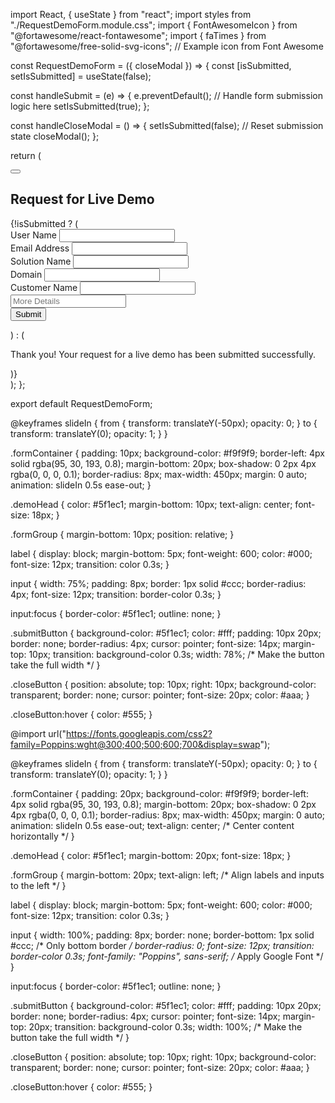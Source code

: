 import React, { useState } from "react";
import styles from "./RequestDemoForm.module.css";
import { FontAwesomeIcon } from "@fortawesome/react-fontawesome";
import { faTimes } from "@fortawesome/free-solid-svg-icons"; // Example icon from Font Awesome

const RequestDemoForm = ({ closeModal }) => {
  const [isSubmitted, setIsSubmitted] = useState(false);

  const handleSubmit = (e) => {
    e.preventDefault();
    // Handle form submission logic here
    setIsSubmitted(true);
  };

  const handleCloseModal = () => {
    setIsSubmitted(false); // Reset submission state
    closeModal();
  };

  return (
    <div className={styles.formContainer}>
      <button className={styles.closeButton} onClick={handleCloseModal}>
        <FontAwesomeIcon icon={faTimes} />
      </button>
      <h2 className={styles.demoHead}>Request for Live Demo</h2>
      {!isSubmitted ? (
        <form onSubmit={handleSubmit}>
          <div className={styles.formGroup}>
            <label>User Name</label>
            <input type="text" required />
          </div>
          <div className={styles.formGroup}>
            <label>Email Address</label>
            <input type="email" required />
          </div>
          <div className={styles.formGroup}>
            <label>Solution Name</label>
            <input type="text" required />
          </div>
          <div className={styles.formGroup}>
            <label>Domain</label>
            <input type="text" required />
          </div>
          <div className={styles.formGroup}>
            <label>Customer Name</label>
            <input type="text" required />
          </div>
          <div className={styles.formGroup}>
            <input placeholder="More Details" type="text" required />
          </div>
          <button type="submit" className={styles.submitButton}>Submit</button>
        </form>
      ) : (
        <p className={styles.successMessage}>
          Thank you! Your request for a live demo has been submitted successfully.
        </p>
      )}
    </div>
  );
};

export default RequestDemoForm;










@keyframes slideIn {
  from {
    transform: translateY(-50px);
    opacity: 0;
  }
  to {
    transform: translateY(0);
    opacity: 1;
  }
}

.formContainer {
  padding: 10px;
  background-color: #f9f9f9;
  border-left: 4px solid rgba(95, 30, 193, 0.8);
  margin-bottom: 20px;
  box-shadow: 0 2px 4px rgba(0, 0, 0, 0.1);
  border-radius: 8px;
  max-width: 450px;
  margin: 0 auto;
  animation: slideIn 0.5s ease-out;
}

.demoHead {
  color: #5f1ec1;
  margin-bottom: 10px;
  text-align: center;
  font-size: 18px;
}

.formGroup {
  margin-bottom: 10px;
  position: relative;
}

label {
  display: block;
  margin-bottom: 5px;
  font-weight: 600;
  color: #000;
  font-size: 12px;
  transition: color 0.3s;
}

input {
  width: 75%;
  padding: 8px;
  border: 1px solid #ccc;
  border-radius: 4px;
  font-size: 12px;
  transition: border-color 0.3s;
}

input:focus {
  border-color: #5f1ec1;
  outline: none;
}

.submitButton {
  background-color: #5f1ec1;
  color: #fff;
  padding: 10px 20px;
  border: none;
  border-radius: 4px;
  cursor: pointer;
  font-size: 14px;
  margin-top: 10px;
  transition: background-color 0.3s;
  width: 78%; /* Make the button take the full width */
}

.closeButton {
  position: absolute;
  top: 10px;
  right: 10px;
  background-color: transparent;
  border: none;
  cursor: pointer;
  font-size: 20px;
  color: #aaa;
}

.closeButton:hover {
  color: #555;
}





@import url("https://fonts.googleapis.com/css2?family=Poppins:wght@300;400;500;600;700&display=swap");

@keyframes slideIn {
  from {
    transform: translateY(-50px);
    opacity: 0;
  }
  to {
    transform: translateY(0);
    opacity: 1;
  }
}

.formContainer {
  padding: 20px;
  background-color: #f9f9f9;
  border-left: 4px solid rgba(95, 30, 193, 0.8);
  margin-bottom: 20px;
  box-shadow: 0 2px 4px rgba(0, 0, 0, 0.1);
  border-radius: 8px;
  max-width: 450px;
  margin: 0 auto;
  animation: slideIn 0.5s ease-out;
  text-align: center; /* Center content horizontally */
}

.demoHead {
  color: #5f1ec1;
  margin-bottom: 20px;
  font-size: 18px;
}

.formGroup {
  margin-bottom: 20px;
  text-align: left; /* Align labels and inputs to the left */
}

label {
  display: block;
  margin-bottom: 5px;
  font-weight: 600;
  color: #000;
  font-size: 12px;
  transition: color 0.3s;
}

input {
  width: 100%;
  padding: 8px;
  border: none;
  border-bottom: 1px solid #ccc; /* Only bottom border */
  border-radius: 0;
  font-size: 12px;
  transition: border-color 0.3s;
  font-family: "Poppins", sans-serif; /* Apply Google Font */
}

input:focus {
  border-color: #5f1ec1;
  outline: none;
}

.submitButton {
  background-color: #5f1ec1;
  color: #fff;
  padding: 10px 20px;
  border: none;
  border-radius: 4px;
  cursor: pointer;
  font-size: 14px;
  margin-top: 20px;
  transition: background-color 0.3s;
  width: 100%; /* Make the button take the full width */
}

.closeButton {
  position: absolute;
  top: 10px;
  right: 10px;
  background-color: transparent;
  border: none;
  cursor: pointer;
  font-size: 20px;
  color: #aaa;
}

.closeButton:hover {
  color: #555;
}
